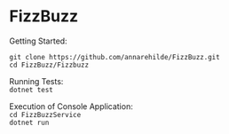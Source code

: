 # FizzBuzz

Getting Started:

```git clone https://github.com/annarehilde/FizzBuzz.git```<br />
```cd FizzBuzz/Fizzbuzz```

Running Tests:<br />
```dotnet test```

Execution of Console Application: <br />
```cd FizzBuzzService``` <br />
```dotnet run```
